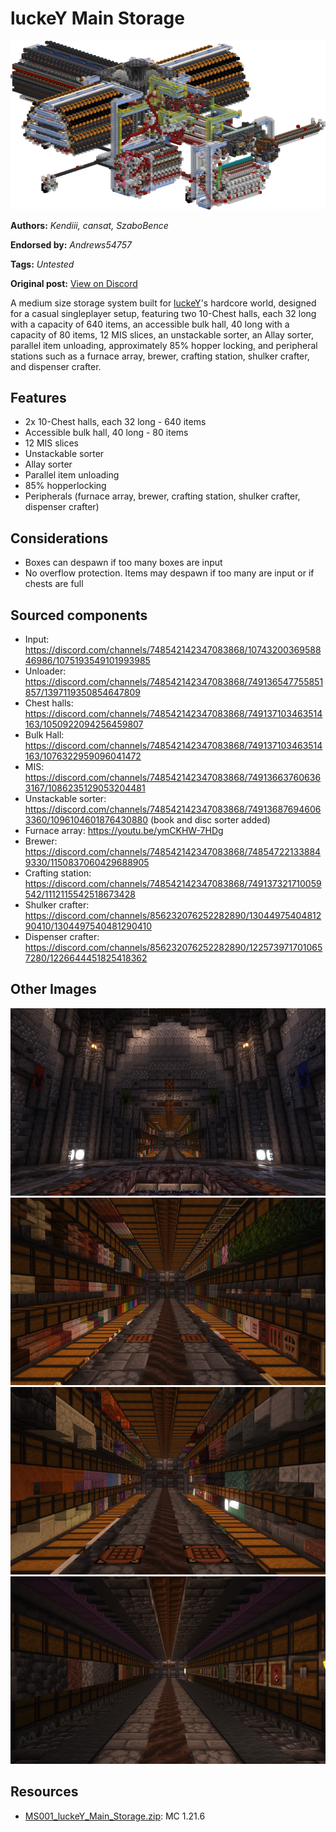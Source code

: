 # luckeY Main Storage
<img alt="imagedsfsfsf.png" src="images/imagedsfsfsf.png?raw=1">

**Authors:** *Kendiii, cansat, SzaboBence*

**Endorsed by:** *Andrews54757*

**Tags:** *Untested*

**Original post:** [View on Discord](https://discord.com/channels/1375556143186837695/1416519487792091136)

A medium size storage system built for [luckeY](https://www.youtube.com/@luckeYpublic)'s hardcore world, designed for a casual singleplayer setup, featuring two 10-Chest halls, each 32 long with a capacity of 640 items, an accessible bulk hall, 40 long with a capacity of 80 items, 12 MIS slices, an unstackable sorter, an Allay sorter, parallel item unloading, approximately 85% hopper locking, and peripheral stations such as a furnace array, brewer, crafting station, shulker crafter, and dispenser crafter.
## Features
- 2x 10-Chest halls, each 32 long - 640 items
- Accessible bulk hall, 40 long - 80 items
- 12 MIS slices
- Unstackable sorter
- Allay sorter
- Parallel item unloading
- 85% hopperlocking
- Peripherals (furnace array, brewer, crafting station, shulker crafter, dispenser crafter)
## Considerations
- Boxes can despawn if too many boxes are input
- No overflow protection. Items may despawn if too many are input or if chests are full
## Sourced components
- Input: https://discord.com/channels/748542142347083868/1074320036958846986/1075193549101993985
- Unloader: https://discord.com/channels/748542142347083868/749136547755851857/1397119350854647809
- Chest halls: https://discord.com/channels/748542142347083868/749137103463514163/1050922094256459807
- Bulk Hall: https://discord.com/channels/748542142347083868/749137103463514163/1076322959096041472
- MIS: https://discord.com/channels/748542142347083868/749136637606363167/1086235129053204481
- Unstackable sorter: https://discord.com/channels/748542142347083868/749136876946063360/1096104601876430880 (book and disc sorter added)
- Furnace array: https://youtu.be/ymCKHW-7HDg
- Brewer: https://discord.com/channels/748542142347083868/748547221338849330/1150837060429688905
- Crafting station: https://discord.com/channels/748542142347083868/749137321710059542/1112115542518673428
- Shulker crafter: https://discord.com/channels/856232076252282890/1304497540481290410/1304497540481290410
- Dispenser crafter: https://discord.com/channels/856232076252282890/1225739717010657280/1226644451825418362

## Other Images
<img src="images/adffsdfsdf.png?raw=1" height="300px">

<img src="images/fsdfsdfsdf.png?raw=1" height="300px">

<img src="images/eqweqeqe.png?raw=1" height="300px">

<img src="images/rgegegeg.png?raw=1" height="300px">

## Resources
- [MS001_luckeY_Main_Storage.zip](attachments/MS001_luckeY_Main_Storage.zip): MC 1.21.6
